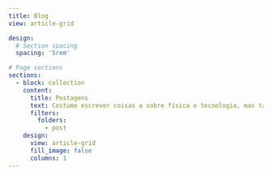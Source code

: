 ```yaml
---
title: Blog
view: article-grid

design:
  # Section spacing
  spacing: '5rem'

# Page sections
sections:
  - block: collection
    content:
      title: Postagens
      text: Costumo escrever coisas a sobre física e tecnologia, mas também escrevo algumas coisas aleatórias.
      filters:
        folders:
          - post
    design:
      view: article-grid
      fill_image: false
      columns: 1
---
```


